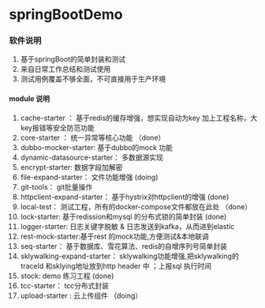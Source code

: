 # springBootDemo

### 软件说明

1. 基于springBoot的简单封装和测试
1. 来自日常工作总结和测试使用
1. 测试用例覆盖不够全面，不可直接用于生产环境

#### module 说明

1. cache-starter ： 基于redis的缓存增强，想实现自动为key 加上工程名称，大key报错等安全防范功能
2. core-starter ： 统一异常等核心功能 （done）
3. dubbo-mocker-starter:  基于dubbo的mock 功能
4. dynamic-datasource-starter： 多数据源实现
5. encrypt-starter: 数据字段加解密
6. file-expand-starter： 文件功能增强 (doing)
7. git-tools： git批量操作
8. httpclient-expand-starter： 基于hystrix对httpclient的增强  (done)
9. local-test： 测试工程，所有的docker-compose文件都放在此处 （done）
10. lock-starter: 基于redission和mysql 的分布式锁的简单封装  (done)
11. logger-starter: 日志关键字脱敏 &  日志发送到kafka，从而进到elastic
12. rest-mock-starter:基于rest 的mock功能,方便测试&本地联调
13. seq-starter： 基于数据库、雪花算法、redis的自增序列号简单封装
14. sklywalking-expand-starter： sklywalking功能增强,把sklywalking的traceId 和sklying地址放到http header 中 ；上报sql 执行时间 
15. stock: demo 练习工程  (done)
16. tcc-starter： tcc分布式封装
17. upload-starter : 云上传组件 （doing）



